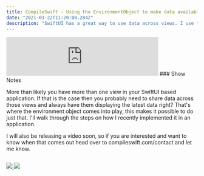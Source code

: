 ```yaml
---
title: CompileSwift - Using the EnvironmentObject to make data available to SwiftUI views
date: "2021-03-22T11:20:00.284Z"
description: "SwiftUI has a great way to use data across views. I use the EnvironmentObject. Here is how I implimented it in a personal iOS application."
---
```


<iframe src="https://anchor.fm/compileswift/embed/episodes/Using-the-EnvironmentObject-to-make-data-available-to-SwiftUI-views-et740o" height="102px" width="400px" frameborder="0" scrolling="no"></iframe>
### Show Notes

More than likely you have more than one view in your SwiftUI based application. If that is the case then you probably need to share data across those views and always have them displaying the latest data right? That's where the environment object comes into play, this makes it possible to do just that. I'll walk through the steps on how I recently implemented it in an application.

I will also be releasing a video soon, so if you are interested and want to know when that comes out head over to compileswift.com/contact and let me know.

<div class="podcastSubscribeButton">
<a href="https://anchor.fm/compileswift">
<img src="/images/subscribe-to-podcast.png" style="margin: auto;"/>
</a>
<a href="https://www.buymeacoffee.com/pwcom">
<img src="/images/buy-me-a-coffee.png" style="margin: auto; padding-top: 1em;"/>
</a>
</div>
